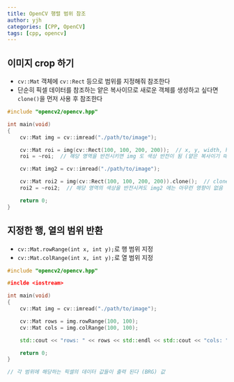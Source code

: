 ```yaml
---
title: OpenCV 행렬 범위 참조
author: yjh
categories: [CPP, OpenCV]
tags: [cpp, opencv]
---
```


## 이미지 crop 하기

- `cv::Mat` 객체에 `cv::Rect` 등으로 범위를 지정해줘 참조한다
- 단순히 픽셀 데이터를 참조하는 얕은 복사이므로 새로운 객체를 생성하고 싶다면 `clone()`을 먼저 사용 후 참조한다

```cpp
#include "opencv2/opencv.hpp"

int main(void)
{
    cv::Mat img = cv::imread("./path/to/image");

    cv::Mat roi = img(cv::Rect(100, 100, 200, 200));  // x, y, width, height
    roi = ~roi;  // 해당 영역을 반전시키면 img 도 색상 반전이 됨 (얕은 복사이기 때문)

    cv::Mat img2 = cv::imread("./path/to/image");

    cv::Mat roi2 = img(cv::Rect(100, 100, 200, 200)).clone();  // clone() 을 통해 객체 복사
    roi2 = ~roi2;  // 해당 영역의 색상을 반전시켜도 img2 에는 아무런 영향이 없음 (깊은 복사로 객체를 복사했기 때문)

    return 0;
}
```

## 지정한 행, 열의 범위 반환

- `cv::Mat.rowRange(int x, int y);`로 행 범위 지정
- `cv::Mat.colRange(int x, int y);`로 열 범위 지정

```cpp
#include "opencv2/opencv.hpp"

#inclde <iostream>

int main(void)
{
    cv::Mat img = cv::imread("./path/to/image");

    cv::Mat rows = img.rowRange(100, 100);
    cv::Mat cols = img.colRange(100, 100);

    std::cout << "rows: " << rows << std::endl << std::cout << "cols: " << cols << std::endl;

    return 0;
}

// 각 범위에 해당하는 픽셀의 데이터 값들이 출력 된다 (BRG) 값
```
